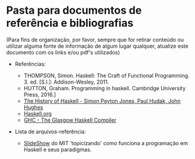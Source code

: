 # Pasta para documentos de referência e bibliografias
 (Para fins de organização, por favor, sempre que for retirar conteúdo ou utilizar alguma fonte de informação de algum lugar qualquer, atualize este documento com os links e/ou pdf's utilizados)
 - Referências:
   * THOMPSON, Simon. Haskell: The Craft of Functional Programming. 3. ed. [S.l.]: Addison-Wesley, 2011.
   * HUTTON, Graham. Programming in haskell. Cambridge University Press, 2016.]
   * [The History of Haskell - Simon Peyton Jones, Paul Hudak, John Hughes](https://dl.acm.org/doi/10.1145/1238844.1238856)  
   * [Haskell.org](https://www.haskell.org/)  
   * [GHC - The Glasgow Haskell Compiler](https://www.haskell.org/ghc/)

   
 - Lista de arquivos-referência:
   * [SlideShow](https://github.com/marialmeida1/study-lp_seminariohaskell/blob/master/References/day1.pdf) do MIT 'topicizando' como funciona a programação em Haskell e seus paradigmas. 
